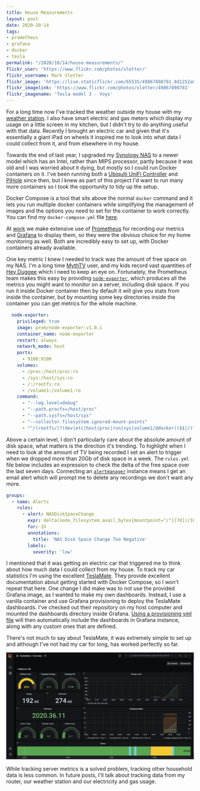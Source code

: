 ```yaml
---
title: House Measurements
layout: post
date: 2020-10-14
tags:
- prometheus
- grafana
- docker
- tesla
permalink: "/2020/10/14/house-measurements/"
flickr_user: 'https://www.flickr.com/photos/vletter/'
flickr_username: Mark Vletter
flickr_image: 'https://live.staticflickr.com/65535/49867898781_8d1252a0b2_w.jpg'
flickr_imagelink: 'https://www.flickr.com/photos/vletter/49867898781'
flickr_imagename: 'Tesla model 3 - Voys'
---
```

For a long time now I've tracked the weather outside my house with my [weather station](https;//www.welynweather.co.uk). I also
have smart electric and gas meters which display my usage on a little screen in my kitchen, but I didn't try to do anything
useful with that data. Recently I brought an electric car and given that it's essentially a giant iPad on wheels it inspired me
to look into what data I could collect from it, and from elsewhere in my house.

Towards the end of last year, I upgraded my [Synology NAS](https://www.synology.com/en-uk) to a newer model which has an Intel,
rather than MIPS processor, partly because it was old and I was worried about it dying, but mostly so I could run Docker containers
on it. I've been running both a [Ubiquiti UniFi Controller](https://www.ui.com/software/) and [PiHole](https://pi-hole.net/) since then,
but I knew as part of this project I'd want to run many more containers so I took the opportunity to tidy up the setup.

Docker Compose is a tool that sits above the normal `docker` command and it lets you run multiple docker containers while simplifying
the management of images and the options you need to set for the container to work correctly. You can find my `docker-compose.yml` file
[here](https://github.com/andrewjw/docker).
<!--more-->

At [work](https://www.ocadotechnology.com/) we make extensive use of [Prometheus](https://prometheus.io/) for recording our metrics
and [Grafana](https://grafana.com/) to display them, so they were the obvious choice for my home monitoring as well. Both are incredibly
easy to set up, with Docker containers already available.

One key metric I knew I needed to track was the amount of free space on my NAS. I'm a long time [MythTV](https://www.mythtv.org/) user,
and my kids record vast quantities of [Hey Duggee](https://www.heyduggee.com/) which I need to keep an eye on. Fortunately, the Prometheus
team makes this easy by providing [`node-exporter`](https://github.com/prometheus/node_exporter), which produces all the metrics you might
want to monitor on a server, including disk space. If you run it inside Docker container then by default it will give you stats from
inside the container, but by mounting some key directories inside the container you can get metrics for the whole machine.

```yaml
  node-exporter:
    privileged: true
    image: prom/node-exporter:v1.0.1
    container_name: node-exporter
    restart: always
    network_mode: host
    ports:
      - 9100:9100
    volumes:
      - /proc:/host/proc:ro
      - /sys:/host/sys:ro
      - /:/rootfs:ro
      - /volume1:/volume1:ro
    command:
      - "--log.level=debug"
      - "--path.procfs=/host/proc"
      - "--path.sysfs=/host/sys"
      - "--collector.filesystem.ignored-mount-points"
      - "^/(rootfs/)?(dev|etc|host|proc|run|sys|volume1/@docker)($$|/)"
```

Above a certain level, I don't particularly care about the absolute amount of disk space, what matters is the direction it's trending.
To highlight when I need to look at the amount of TV being recorded I set an alert to trigger when we dropped more than 20Gb of disk space in
a week. The `rules.yml` file below includes an expression to check the delta of the free space over the last seven days. Connecting an
[`alertmanager`](https://prometheus.io/docs/alerting/latest/alertmanager/) instance means I get an email alert which will prompt me to delete
any recordings we don't want any more.

```yaml
groups:
  - name: Alerts
    rules:
      - alert: NASDiskSpaceChange
        expr: delta(node_filesystem_avail_bytes{mountpoint="/"}[7d])/1024/1024/1024 < -20
        for: 1h
        annotations:
          title: 'NAS Disk Space Change Too Negative'
        labels:
          severity: 'low'
```

I mentioned that it was getting an electric car that triggered me to think about how much data I could collect from my house. To track my car
statistics I'm using the excellent [TeslaMate](https://docs.teslamate.org/). They provide excellent documentation about getting started with
Docker Compose, so I won't repeat that here. One change I did make was to not use the provided Grafana image, as I wanted to make my own
dashboards. Instead, I use a vanilla container and use Grafana provisioning to deploy the TeslaMate dashboards. I've checked out their
repository on my host computer and mounted the dashboards directory inside Grafana.
[Using a provisioning yml file](https://github.com/andrewjw/docker/blob/master/grafana/provisioning/dashboards/teslamate.yml) will then
automatically include the dashboards in Grafana instance, along with any custom ones that are defined.

There's not much to say about TeslaMate, it was extremely simple to set up and although I've not had my car for long, has worked perfectly so far.

![TeslaMate Overview Dashboard](/assets/teslamate.png)

While tracking server metrics is a solved problem, tracking other household data is less common. In future posts, I'll talk about tracking
data from my router, our weather station and our electricity and gas usage.
